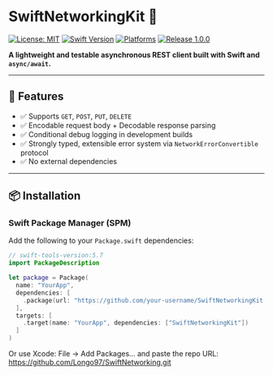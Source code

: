 # SwiftNetworkingKit 🚀

[![License: MIT](https://img.shields.io/badge/License-MIT-blue.svg)](LICENSE)
[![Swift Version](https://img.shields.io/badge/Swift-5.7-blue.svg)](https://swift.org)
[![Platforms](https://img.shields.io/badge/Platforms-iOS%2013%2B%20-brightgreen.svg)]()
[![Release 1.0.0](https://img.shields.io/badge/release-1.0.0-blue.svg)]()

**A lightweight and testable asynchronous REST client built with Swift and `async/await`.**

---

## 🔧 Features

- ✅ Supports `GET`, `POST`, `PUT`, `DELETE`
- ✅ Encodable request body + Decodable response parsing
- ✅ Conditional debug logging in development builds
- ✅ Strongly typed, extensible error system via `NetworkErrorConvertible` protocol
- ✅ No external dependencies

---

## 📦 Installation

### Swift Package Manager (SPM)

Add the following to your `Package.swift` dependencies:

```swift
// swift-tools-version:5.7
import PackageDescription

let package = Package(
  name: "YourApp",
  dependencies: [
    .package(url: "https://github.com/your-username/SwiftNetworkingKit.git", from: "1.0.0")
  ],
  targets: [
    .target(name: "YourApp", dependencies: ["SwiftNetworkingKit"])
  ]
)
```

Or use Xcode:
File → Add Packages…
 and paste the repo URL: https://github.com/Longo97/SwiftNetworking.git
